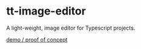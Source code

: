 # tt-image-editor

A light-weight, image editor for Typescript projects.

[demo / proof of concept](https://tt-image-editor.herokuapp.com/)
